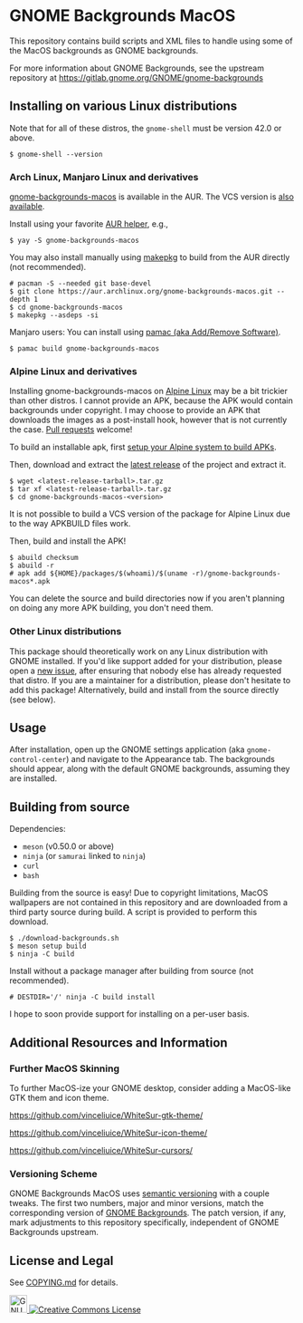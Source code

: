 # GNOME Backgrounds MacOS

This repository contains build scripts and XML files to handle using some of the MacOS backgrounds as GNOME backgrounds.

For more information about GNOME Backgrounds, see the upstream repository at https://gitlab.gnome.org/GNOME/gnome-backgrounds

## Installing on various Linux distributions

Note that for all of these distros, the `gnome-shell` must be version 42.0 or above.
```
$ gnome-shell --version
```

### Arch Linux, Manjaro Linux and derivatives

[gnome-backgrounds-macos](https://aur.archlinux.org/packages/gnome-backgrounds-macos/) is available in the AUR. The VCS version is [also available](https://aur.archlinux.org/packages/gnome-backgrounds-macos-git/).

Install using your favorite [AUR helper](https://wiki.archlinux.org/title/AUR_helpers), e.g.,

```
$ yay -S gnome-backgrounds-macos
```

You may also install manually using [makepkg](https://wiki.archlinux.org/title/Makepkg) to build from the AUR directly (not recommended).

```
# pacman -S --needed git base-devel
$ git clone https://aur.archlinux.org/gnome-backgrounds-macos.git --depth 1
$ cd gnome-backgrounds-macos
$ makepkg --asdeps -si
```

Manjaro users: You can install using [pamac (aka Add/Remove Software)](https://wiki.manjaro.org/index.php?title=Pamac).

```
$ pamac build gnome-backgrounds-macos
```

### Alpine Linux and derivatives

Installing gnome-backgrounds-macos on [Alpine Linux](https://alpinelinux.org/) may be a bit trickier than other distros. I cannot provide an APK, because the APK would contain backgrounds under copyright. I may choose to provide an APK that downloads the images as a post-install hook, however that is not currently the case. [Pull requests](https://github.com/saltedcoffii/gnome-backgrounds-macos/pulls/) welcome!

To build an installable apk, first [setup your Alpine system to build APKs](https://wiki.alpinelinux.org/wiki/Include:Setup_your_system_and_account_for_building_packages).

Then, download and extract the [latest release](https://github.com/saltedcoffii/gnome-backgrounds-macos/releases/) of the project and extract it.

```
$ wget <latest-release-tarball>.tar.gz
$ tar xf <latest-release-tarball>.tar.gz
$ cd gnome-backgrounds-macos-<version>
```

It is not possible to build a VCS version of the package for Alpine Linux due to the way APKBUILD files work.

Then, build and install the APK!

```
$ abuild checksum
$ abuild -r
# apk add ${HOME}/packages/$(whoami)/$(uname -r)/gnome-backgrounds-macos*.apk
```

You can delete the source and build directories now if you aren't planning on doing any more APK building, you don't need them.

### Other Linux distributions

This package should theoretically work on any Linux distribution with GNOME installed. If you'd like support added for your distribution, please open a [new issue](https://github.com/saltedcoffii/gnome-backgrounds-macos/issues/), after ensuring that nobody else has already requested that distro. If you are a maintainer for a distribution, please don't hesitate to add this package! Alternatively, build and install from the source directly (see below).

## Usage

After installation, open up the GNOME settings application (aka `gnome-control-center`) and navigate to the Appearance tab. The backgrounds should appear, along with the default GNOME backgrounds, assuming they are installed.

## Building from source

Dependencies:
  - `meson` (v0.50.0 or above)
  - `ninja` (or `samurai` linked to `ninja`)
  - `curl`
  - `bash`

Building from the source is easy! Due to copyright limitations, MacOS wallpapers are not contained in this repository and are downloaded from a third party source during build.
A script is provided to perform this download.
```
$ ./download-backgrounds.sh
$ meson setup build
$ ninja -C build
```

Install without a package manager after building from source (not recommended).

```
# DESTDIR='/' ninja -C build install
```

I hope to soon provide support for installing on a per-user basis.

## Additional Resources and Information

### Further MacOS Skinning

To further MacOS-ize your GNOME desktop, consider adding a MacOS-like GTK them and icon theme.

https://github.com/vinceliuice/WhiteSur-gtk-theme/

https://github.com/vinceliuice/WhiteSur-icon-theme/

https://github.com/vinceliuice/WhiteSur-cursors/

### Versioning Scheme

GNOME Backgrounds MacOS uses [semantic versioning](https://semver.org/) with a couple tweaks. The first two numbers, major and minor versions, match the corresponding version of [GNOME Backgrounds](https://gitlab.gnome.org/GNOME/gnome-backgrounds). The patch version, if any, mark adjustments to this repository specifically, independent of GNOME Backgrounds upstream.

## License and Legal

See [COPYING.md](https://github.com/saltedcoffii/gnome-backgrounds-macos/blob/master/COPYING.md) for details.

<a rel="license-software" href="https://www.gnu.org/licenses/gpl-3.0.en.html"><img alt="GNU General Public License" style="border-width:0" src="https://www.gnu.org/graphics/gplv3-127x51.png" height="31" />
<a rel="license-media" href="https://creativecommons.org/licenses/by-sa/3.0/"><img alt="Creative Commons License" style="border-width:0" src="https://i.creativecommons.org/l/by-sa/3.0/88x31.png" />
